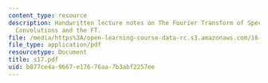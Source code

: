 ```yaml
---
content_type: resource
description: Handwritten lecture notes on The Fourier Transform of Special Functions,
  Convolutions and the FT.
file: /media/https%3A/open-learning-course-data-rc.s3.amazonaws.com/16-01-unified-engineering-i-ii-iii-iv-fall-2005-spring-2006/b877ce4a9667e17676aa7b3abf2257ee_s17.pdf
file_type: application/pdf
resourcetype: Document
title: s17.pdf
uid: b877ce4a-9667-e176-76aa-7b3abf2257ee
---
```

